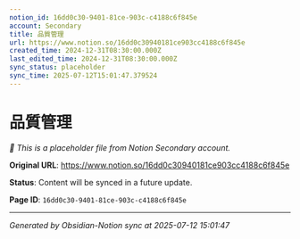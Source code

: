 ```yaml
---
notion_id: 16dd0c30-9401-81ce-903c-c4188c6f845e
account: Secondary
title: 品質管理
url: https://www.notion.so/16dd0c30940181ce903cc4188c6f845e
created_time: 2024-12-31T08:30:00.000Z
last_edited_time: 2024-12-31T08:30:00.000Z
sync_status: placeholder
sync_time: 2025-07-12T15:01:47.379524
---
```


# 品質管理

*🔄 This is a placeholder file from Notion Secondary account.*

**Original URL**: https://www.notion.so/16dd0c30940181ce903cc4188c6f845e

**Status**: Content will be synced in a future update.

**Page ID**: `16dd0c30-9401-81ce-903c-c4188c6f845e`

---

*Generated by Obsidian-Notion sync at 2025-07-12 15:01:47*
